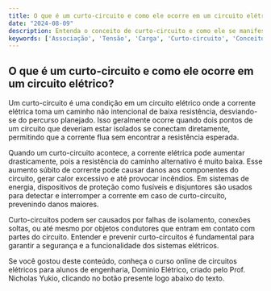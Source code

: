 ```yaml
---
title: O que é um curto-circuito e como ele ocorre em um circuito elétrico?
date: "2024-08-09"
description: Entenda o conceito de curto-circuito e como ele se manifesta em circuitos elétricos.
keywords: ['Associação', 'Tensão', 'Carga', 'Curto-circuito', 'Conceito', 'Lei']
---
```


## O que é um curto-circuito e como ele ocorre em um circuito elétrico?

Um curto-circuito é uma condição em um circuito elétrico onde a corrente elétrica toma um caminho não intencional de baixa resistência, desviando-se do percurso planejado. Isso geralmente ocorre quando dois pontos de um circuito que deveriam estar isolados se conectam diretamente, permitindo que a corrente flua sem encontrar a resistência esperada.

Quando um curto-circuito acontece, a corrente elétrica pode aumentar drasticamente, pois a resistência do caminho alternativo é muito baixa. Esse aumento súbito de corrente pode causar danos aos componentes do circuito, gerar calor excessivo e até provocar incêndios. Em sistemas de energia, dispositivos de proteção como fusíveis e disjuntores são usados para detectar e interromper a corrente em caso de curto-circuito, prevenindo danos maiores.

Curto-circuitos podem ser causados por falhas de isolamento, conexões soltas, ou até mesmo por objetos condutores que entram em contato com partes do circuito. Entender e prevenir curto-circuitos é fundamental para garantir a segurança e a funcionalidade dos sistemas elétricos.

Se você gostou deste conteúdo, conheça o curso online de circuitos elétricos para alunos de engenharia, Domínio Elétrico, criado pelo Prof. Nicholas Yukio, clicando no botão presente logo abaixo do texto.